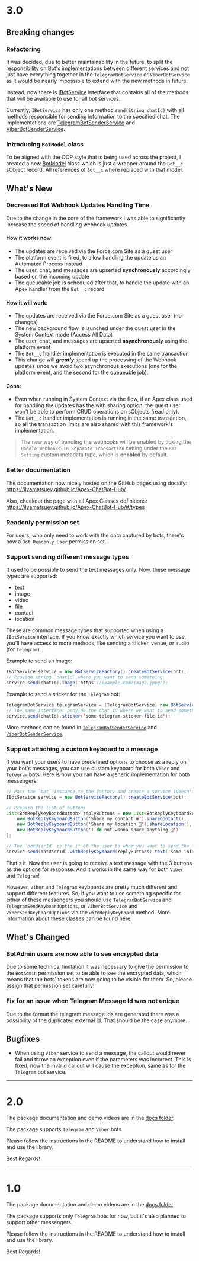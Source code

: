 # 3.0

## Breaking changes

### Refactoring

It was decided, due to better maintainability in the future, to split the responsibility on Bot's implementations between different services and not just have everything together in the `TelegramBotService` or `ViberBotService` as it would be nearly impossible to extend with the new methods in future.

Instead, now there is [IBotService](https://ilyamatsuev.github.io/Apex-ChatBot-Hub/#/types/Interfaces/IBotService) interface that contains all of the methods that will be available to use for all bot services.

Currently, `IBotService` has only one method `send(String chatId)` with all methods responsible for sending information to the specified chat. The implementations are [TelegramBotSenderService](https://ilyamatsuev.github.io/Apex-ChatBot-Hub/#/types/Classes/TelegramBotSenderService) and [ViberBotSenderService](https://ilyamatsuev.github.io/Apex-ChatBot-Hub/#/types/Classes/ViberBotSenderService).

### Introducing `BotModel` class

To be aligned with the OOP style that is being used across the project, I created a new [BotModel](https://ilyamatsuev.github.io/Apex-ChatBot-Hub/#/types/Classes/BotModel) class which is just a wrapper around the `Bot__c` sObject record. All references of `Bot__c` where replaced with that model.

## What's New

### Decreased Bot Webhook Updates Handling Time

Due to the change in the core of the framework I was able to significantly increase the speed of handling webhook updates.

#### How it works now:

- The updates are received via the Force.com Site as a guest user
- The platform event is fired, to allow handling the update as an Automated Process instead
- The user, chat, and messages are upserted **synchronously** accordingly based on the incoming update
- The queueable job is scheduled after that, to handle the update with an Apex handler from the `Bot__c` record

#### How it will work:

- The updates are received via the Force.com Site as a guest user (no changes)
- The new background flow is launched under the guest user in the System Context mode (Access All Data)
- The user, chat, and messages are upserted **asynchronously** using the platform event
- The `Bot__c` handler implementation is executed in the same transaction
- This change will **_greatly_** speed up the processing of the Webhook updates since we avoid two asynchronous executions (one for the platform event, and the second for the queueable job).

#### Cons:

- Even when running in System Context via the flow, if an Apex class used for handling the updates has the with sharing option, the guest user won't be able to perform CRUD operations on sObjects (read only).
- The `Bot__c` handler implementation is running in the same transaction, so all the transaction limits are also shared with this framework's implementation.

> The new way of handling the webhooks will be enabled by ticking the `Handle Webhooks In Separate Transaction` setting under the `Bot Setting` custom metadata type, which is **enabled** by default.

### Better documentation

The documentation now nicely hosted on the GitHub pages using docsify: https://ilyamatsuev.github.io/Apex-ChatBot-Hub/

Also, checkout the page with all Apex Classes definitions: https://ilyamatsuev.github.io/Apex-ChatBot-Hub/#/types

### Readonly permission set

For users, who only need to work with the data captured by bots, there's now a `Bot Readonly User` permission set.

### Support sending different message types

It used to be possible to send the text messages only. Now, these message types are supported:

- text
- image
- video
- file
- contact
- location

These are common message types that supported when using a `IBotService` interface. If you know exactly which service you want to use, you'll have access to more methods, like sending a sticker, venue, or audio (for `Telegram`).

Example to send an image:

```java
IBotService service = new BotServiceFactory().createBotService(bot);
// Provide string `chatId` where you want to send something
service.send(chatId).image('https://example.com/image.jpeg');
```

Example to send a sticker for the `Telegram` bot:

```java
TelegramBotService telegramService = (TelegramBotService) new BotServiceFactory().createBotService(bot);
// The same interface: provide the chat id where we want to send something
service.send(chatId).sticker('some-telegram-sticker-file-id');
```

More methods can be found in [`TelegramBotSenderService`](https://ilyamatsuev.github.io/Apex-ChatBot-Hub/#/types/Classes/TelegramBotSenderService) and [`ViberBotSenderService`](https://ilyamatsuev.github.io/Apex-ChatBot-Hub/#/types/Classes/ViberBotSenderService).

### Support attaching a custom keyboard to a message

If you want your users to have predefined options to choose as a reply on your bot's messages, you can use custom keyboard for both `Viber` and `Telegram` bots. Here is how you can have a generic implementation for both messengers:

```java
// Pass the `bot` instance to the factory and create a service (doesn't matter if it's `Viber` or `Telegram` bot)
IBotService service = new BotServiceFactory().createBotService(bot);

// Prepare the list of buttons
List<BotReplyKeyboardButton> replyButtons = new List<BotReplyKeyboardButton> {
    new BotReplyKeyboardButton('Share my contact ☎️').shareContact(),
    new BotReplyKeyboardButton('Share my location 📍').shareLocation(),
    new BotReplyKeyboardButton('I do not wanna share anything 😤')
};

// The `botUserId` is the if of the user to whom you want to send the message
service.send(botUserId).withReplyKeyboard(replyButtons).text('Some informative message!');
```

That's it. Now the user is going to receive a text message with the 3 buttons as the options for response. And it works in the same way for both `Viber` and `Telegram`!

However, `Viber` and `Telegram` keyboards are pretty much different and support different features. So, if you want to use something specific for either of these messengers you should use `TelegramBotService` and `TelegramSendKeyboardOptions`, or `ViberBotService` and `ViberSendKeyboardOptions` via the `withReplyKeyboard` method. More information about these classes can be found [here](https://ilyamatsuev.github.io/Apex-ChatBot-Hub/#/types).

## What's Changed

### BotAdmin users are now able to see encrypted data

Due to some technical limitation it was necessary to give the permission to the `BotAdmin` permission set to be able to see the encrypted data, which means that the bots' tokens are now going to be visible for them. So, please assign that permission set carefully!

### Fix for an issue when Telegram Message Id was not unique

Due to the format the telegram message ids are generated there was a possibility of the duplicated external id. That should be the case anymore.

## Bugfixes

- When using `Viber` service to send a message, the callout would never fail and throw an exception even if the parameters was incorrect. This is fixed, now the invalid callout will cause the exception, same as for the `Telegram` bot service.

---

# 2.0

The package documentation and demo videos are in the [docs folder](https://github.com/IlyaMatsuev/Apex-ChatBot-Hub/tree/main/docs).

The package supports `Telegram` and `Viber` bots.

Please follow the instructions in the README to understand how to install and use the library.

Best Regards!

---

# 1.0

The package documentation and demo videos are in the [docs folder](https://github.com/IlyaMatsuev/Apex-Bot-Lib/tree/main/docs).

The package supports only `Telegram` bots for now, but it's also planned to support other messengers.

Please follow the instructions in the README to understand how to install and use the library.

Best Regards!
